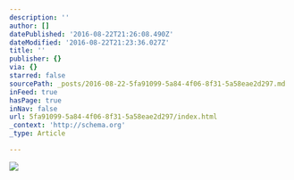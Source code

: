 ```yaml
---
description: ''
author: []
datePublished: '2016-08-22T21:26:08.490Z'
dateModified: '2016-08-22T21:23:36.027Z'
title: ''
publisher: {}
via: {}
starred: false
sourcePath: _posts/2016-08-22-5fa91099-5a84-4f06-8f31-5a58eae2d297.md
inFeed: true
hasPage: true
inNav: false
url: 5fa91099-5a84-4f06-8f31-5a58eae2d297/index.html
_context: 'http://schema.org'
_type: Article

---
```

![](https://the-grid-user-content.s3-us-west-2.amazonaws.com/9eeaec6e-59a8-4308-af12-de33c5ea1ca7.jpg)
